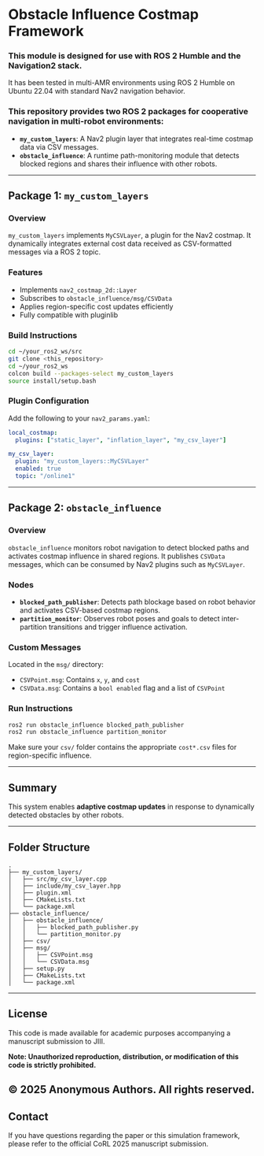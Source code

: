 # Obstacle Influence Costmap Framework

### This module is designed for use with ROS 2 Humble and the Navigation2 stack.
It has been tested in multi-AMR environments using ROS 2 Humble on Ubuntu 22.04 with standard Nav2 navigation behavior.

### This repository provides two ROS 2 packages for cooperative navigation in multi-robot environments:

- **`my_custom_layers`**: A Nav2 plugin layer that integrates real-time costmap data via CSV messages.
- **`obstacle_influence`**: A runtime path-monitoring module that detects blocked regions and shares their influence with other robots.

---

## Package 1: `my_custom_layers`

### Overview

`my_custom_layers` implements `MyCSVLayer`, a plugin for the Nav2 costmap. It dynamically integrates external cost data received as CSV-formatted messages via a ROS 2 topic.

### Features

- Implements `nav2_costmap_2d::Layer`
- Subscribes to `obstacle_influence/msg/CSVData`
- Applies region-specific cost updates efficiently
- Fully compatible with pluginlib

### Build Instructions

```bash
cd ~/your_ros2_ws/src
git clone <this_repository>
cd ~/your_ros2_ws
colcon build --packages-select my_custom_layers
source install/setup.bash
```

### Plugin Configuration

Add the following to your `nav2_params.yaml`:

```yaml
local_costmap:
  plugins: ["static_layer", "inflation_layer", "my_csv_layer"]

my_csv_layer:
  plugin: "my_custom_layers::MyCSVLayer"
  enabled: true
  topic: "/online1"
```

---

## Package 2: `obstacle_influence`

### Overview

`obstacle_influence` monitors robot navigation to detect blocked paths and activates costmap influence in shared regions. It publishes `CSVData` messages, which can be consumed by Nav2 plugins such as `MyCSVLayer`.

### Nodes

- **`blocked_path_publisher`**: Detects path blockage based on robot behavior and activates CSV-based costmap regions.
- **`partition_monitor`**: Observes robot poses and goals to detect inter-partition transitions and trigger influence activation.

### Custom Messages

Located in the `msg/` directory:

- `CSVPoint.msg`: Contains `x`, `y`, and `cost`
- `CSVData.msg`: Contains a `bool enabled` flag and a list of `CSVPoint`

###  Run Instructions

```bash
ros2 run obstacle_influence blocked_path_publisher
ros2 run obstacle_influence partition_monitor
```

Make sure your `csv/` folder contains the appropriate `cost*.csv` files for region-specific influence.

---

## Summary

This system enables **adaptive costmap updates** in response to dynamically detected obstacles by other robots.  


---

## Folder Structure

```
.
├── my_custom_layers/
│   ├── src/my_csv_layer.cpp
│   ├── include/my_csv_layer.hpp
│   ├── plugin.xml
│   ├── CMakeLists.txt
│   └── package.xml
├── obstacle_influence/
│   ├── obstacle_influence/
│   │   ├── blocked_path_publisher.py
│   │   └── partition_monitor.py
│   ├── csv/
│   ├── msg/
│   │   ├── CSVPoint.msg
│   │   └── CSVData.msg
│   ├── setup.py
│   ├── CMakeLists.txt
│   └── package.xml
```

---

## License

This code is made available for academic purposes accompanying a manuscript submission to JIII.

**Note: Unauthorized reproduction, distribution, or modification of this code is strictly prohibited.**

© 2025 Anonymous Authors. All rights reserved.
---

## Contact
If you have questions regarding the paper or this simulation framework, please refer to the official CoRL 2025 manuscript submission.
